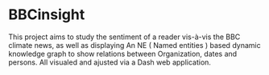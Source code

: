 # BBCinsight
This project aims to study the sentiment of a reader vis-à-vis the BBC climate news, as well as displaying An NE ( Named entities ) based dynamic knowledge graph to show relations between Organization, dates and persons.
All visualed and ajusted via a Dash web application.
